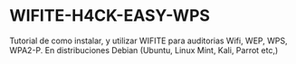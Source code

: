# WIFITE-H4CK-EASY-WPS
Tutorial de como instalar, y utilizar WIFITE para auditorias Wifi, WEP, WPS, WPA2-P. En distribuciones Debian (Ubuntu, Linux Mint, Kali, Parrot etc,)
